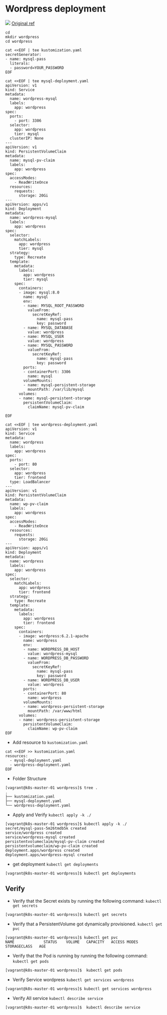 # Wordpress deployment
![](../assets/images/wordpress-deploy.png)
[Original ref](https://kubernetes.io/docs/tutorials/stateful-application/mysql-wordpress-persistent-volume/#:~:text=Example%3A%20Deploying%20WordPress%20and%20MySQL%20with%20Persistent%20Volumes,a%20WordPress%20site%20and%20a%20MySQL%20database.%20)
```
cd 
mkdir wordpress
cd wordpress
```

```
cat <<EOF | tee kustomization.yaml
secretGenerator:
- name: mysql-pass
  literals:
  - password=YOUR_PASSWORD
EOF
```

```
cat <<EOF | tee mysql-deployment.yaml
apiVersion: v1
kind: Service
metadata:
  name: wordpress-mysql
  labels:
    app: wordpress
spec:
  ports:
    - port: 3306
  selector:
    app: wordpress
    tier: mysql
  clusterIP: None
---
apiVersion: v1
kind: PersistentVolumeClaim
metadata:
  name: mysql-pv-claim
  labels:
    app: wordpress
spec:
  accessModes:
    - ReadWriteOnce
  resources:
    requests:
      storage: 20Gi
---
apiVersion: apps/v1
kind: Deployment
metadata:
  name: wordpress-mysql
  labels:
    app: wordpress
spec:
  selector:
    matchLabels:
      app: wordpress
      tier: mysql
  strategy:
    type: Recreate
  template:
    metadata:
      labels:
        app: wordpress
        tier: mysql
    spec:
      containers:
      - image: mysql:8.0
        name: mysql
        env:
        - name: MYSQL_ROOT_PASSWORD
          valueFrom:
            secretKeyRef:
              name: mysql-pass
              key: password
        - name: MYSQL_DATABASE
          value: wordpress
        - name: MYSQL_USER
          value: wordpress
        - name: MYSQL_PASSWORD
          valueFrom:
            secretKeyRef:
              name: mysql-pass
              key: password
        ports:
        - containerPort: 3306
          name: mysql
        volumeMounts:
        - name: mysql-persistent-storage
          mountPath: /var/lib/mysql
      volumes:
      - name: mysql-persistent-storage
        persistentVolumeClaim:
          claimName: mysql-pv-claim

EOF
```

```
cat <<EOF | tee wordpress-deployment.yaml
apiVersion: v1
kind: Service
metadata:
  name: wordpress
  labels:
    app: wordpress
spec:
  ports:
    - port: 80
  selector:
    app: wordpress
    tier: frontend
  type: LoadBalancer
---
apiVersion: v1
kind: PersistentVolumeClaim
metadata:
  name: wp-pv-claim
  labels:
    app: wordpress
spec:
  accessModes:
    - ReadWriteOnce
  resources:
    requests:
      storage: 20Gi
---
apiVersion: apps/v1
kind: Deployment
metadata:
  name: wordpress
  labels:
    app: wordpress
spec:
  selector:
    matchLabels:
      app: wordpress
      tier: frontend
  strategy:
    type: Recreate
  template:
    metadata:
      labels:
        app: wordpress
        tier: frontend
    spec:
      containers:
      - image: wordpress:6.2.1-apache
        name: wordpress
        env:
        - name: WORDPRESS_DB_HOST
          value: wordpress-mysql
        - name: WORDPRESS_DB_PASSWORD
          valueFrom:
            secretKeyRef:
              name: mysql-pass
              key: password
        - name: WORDPRESS_DB_USER
          value: wordpress
        ports:
        - containerPort: 80
          name: wordpress
        volumeMounts:
        - name: wordpress-persistent-storage
          mountPath: /var/www/html
      volumes:
      - name: wordpress-persistent-storage
        persistentVolumeClaim:
          claimName: wp-pv-claim
EOF
```

- Add resource to ```kustomization.yaml```
```
cat <<EOF >> kustomization.yaml
resources:
  - mysql-deployment.yaml
  - wordpress-deployment.yaml
EOF
```

- Folder Structure
```
[vagrant@k8s-master-01 wordpress]$ tree .
.
├── kustomization.yaml
├── mysql-deployment.yaml
└── wordpress-deployment.yaml
```

- Apply and Verify ```kubectl apply -k ./```
```
[vagrant@k8s-master-01 wordpress]$ kubectl apply -k ./
secret/mysql-pass-5m26tmdb5k created
service/wordpress created
service/wordpress-mysql created
persistentvolumeclaim/mysql-pv-claim created
persistentvolumeclaim/wp-pv-claim created
deployment.apps/wordpress created
deployment.apps/wordpress-mysql created
```

- get deployment ```kubectl get deployments```
```
[vagrant@k8s-master-01 wordpress]$ kubectl get deployments
```

## Verify  
- Verify that the Secret exists by running the following command:  ```kubectl get secrets```
```
[vagrant@k8s-master-01 wordpress]$ kubectl get secrets
```

- Verify that a PersistentVolume got dynamically provisioned. ```kubectl get pvc```
```
[vagrant@k8s-master-01 wordpress]$ kubectl get pvc
NAME             STATUS    VOLUME   CAPACITY   ACCESS MODES   STORAGECLASS   AGE
```

- Verify that the Pod is running by running the following command: ```kubectl get pods```
```
[vagrant@k8s-master-01 wordpress]$  kubectl get pods

```

- Verify Service wordpress ```kubectl get services wordpress```
```
[vagrant@k8s-master-01 wordpress]$ kubectl get services wordpress
```

- Verify All service ```kubectl describe service```
```
[vagrant@k8s-master-01 wordpress]$  kubectl describe service
```

